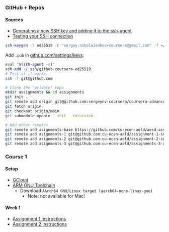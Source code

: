 ### GitHub + Repos

#### Sources
- [Generating a new SSH key and adding it to the ssh-agent](https://docs.github.com/en/authentication/connecting-to-github-with-ssh/generating-a-new-ssh-key-and-adding-it-to-the-ssh-agent)
- [Testing your SSH connection](https://docs.github.com/en/authentication/connecting-to-github-with-ssh/testing-your-ssh-connection)

```bash
ssh-keygen -t ed25519 -C "sergey.nikolaienkov+coursera@gmail.com" -f ~/.ssh/github-coursera-ed25519
```

Add `.pub` in [github.com/settings/keys](https://github.com/settings/keys).

```bash
eval "$(ssh-agent -s)"
ssh-add ~/.ssh/github-coursera-ed25519
# Test if it works.
ssh -T git@github.com
```

```bash
# Clone the "private" repo
mkdir assignments && cd assignments
git init .
git remote add origin git@github.com:sergeynv-coursera/coursera-advanced-embedded-linux-development-specialization.git
git fetch origin
git checkout origin/main
git submodule update --init --recursive

# Add other remotes
git remote add asignments-base https://github.com/cu-ecen-aeld/aesd-assignments.git
git remote add asignments-1 git@github.com:cu-ecen-aeld/assignment-1-sergeynv-coursera.git
git remote add asignments-2 git@github.com:cu-ecen-aeld/assignment-2-sergeynv-coursera.git
git remote add asignments-3 git@github.com:cu-ecen-aeld/assignments-3-and-later-sergeynv-coursera.git
```

### Course 1

#### Setup
- [GCloud](https://github.com/cu-ecen-aeld/aesd-assignments/wiki/Installing-a-Google-Cloud-Platform-(GCP)-based-actions-runner-or-build-system)
- [ARM GNU Toolchain](https://developer.arm.com/downloads/-/arm-gnu-toolchain-downloads)
  - Download `AArch64 GNU/Linux target (aarch64-none-linux-gnu)`
    - Note: not available for Mac!

#### Week 1
- [Assignment 1 Instructions](https://www.coursera.org/learn/linux-system-programming-introduction-to-buildroot/supplement/bnixD/assignment-1-instructions)
- [Assignment 2 Instructions](https://www.coursera.org/learn/linux-system-programming-introduction-to-buildroot/supplement/U1Beh/assignment-2-instructions)
